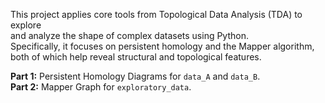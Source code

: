 This project applies core tools from Topological Data Analysis (TDA) to explore  
and analyze the shape of complex datasets using Python.  
Specifically, it focuses on persistent homology and the Mapper algorithm,  
both of which help reveal structural and topological features.  

**Part 1:** Persistent Homology Diagrams for `data_A` and `data_B`.  
**Part 2:** Mapper Graph for `exploratory_data`.

